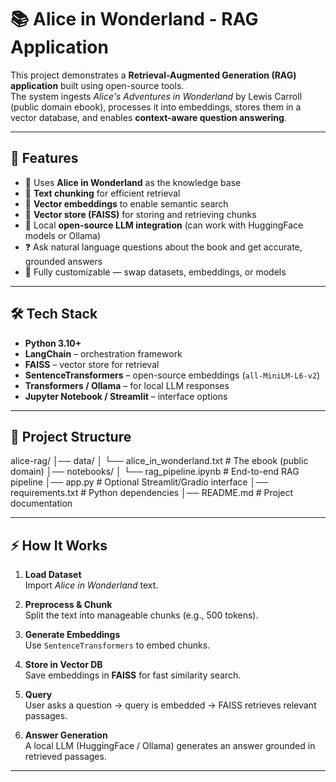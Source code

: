 # 📚 Alice in Wonderland - RAG Application

This project demonstrates a **Retrieval-Augmented Generation (RAG) application** built using open-source tools.  
The system ingests *Alice's Adventures in Wonderland* by Lewis Carroll (public domain ebook), processes it into embeddings, stores them in a vector database, and enables **context-aware question answering**.

---

## 🚀 Features

- 📖 Uses **Alice in Wonderland** as the knowledge base
- 🧩 **Text chunking** for efficient retrieval
- 🔎 **Vector embeddings** to enable semantic search
- 📂 **Vector store (FAISS)** for storing and retrieving chunks
- 🤖 Local **open-source LLM integration** (can work with HuggingFace models or Ollama)
- ❓ Ask natural language questions about the book and get accurate, grounded answers
- 🔧 Fully customizable — swap datasets, embeddings, or models

---

## 🛠️ Tech Stack

- **Python 3.10+**
- **LangChain** – orchestration framework
- **FAISS** – vector store for retrieval
- **SentenceTransformers** – open-source embeddings (`all-MiniLM-L6-v2`)
- **Transformers / Ollama** – for local LLM responses
- **Jupyter Notebook / Streamlit** – interface options

---

## 📂 Project Structure
alice-rag/
│── data/
│   └── alice_in_wonderland.txt   # The ebook (public domain)
│── notebooks/
│   └── rag_pipeline.ipynb        # End-to-end RAG pipeline
│── app.py                        # Optional Streamlit/Gradio interface
│── requirements.txt              # Python dependencies
│── README.md                     # Project documentation

---

## ⚡ How It Works

1. **Load Dataset**  
   Import *Alice in Wonderland* text.

2. **Preprocess & Chunk**  
   Split the text into manageable chunks (e.g., 500 tokens).

3. **Generate Embeddings**  
   Use `SentenceTransformers` to embed chunks.

4. **Store in Vector DB**  
   Save embeddings in **FAISS** for fast similarity search.

5. **Query**  
   User asks a question → query is embedded → FAISS retrieves relevant passages.

6. **Answer Generation**  
   A local LLM (HuggingFace / Ollama) generates an answer grounded in retrieved passages.

---
